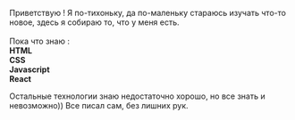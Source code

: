 Приветствую ! Я по-тихоньку, да по-маленьку стараюсь изучать что-то новое, здесь я собираю то, что у меня есть.
<br>
<br>
Пока что знаю :
<br>
<b>HTML</b>
<br>
<b>CSS</b>
<br>
<b>Javascript</b>
<br>
<b>React</b>

Остальные технологии знаю недостаточно хорошо, но все знать и невозможно)) Все писал сам, без лишних рук.
